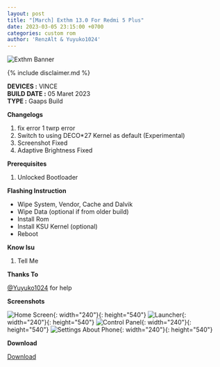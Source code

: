 ```yaml
---
layout: post
title: "[March] Exthm 13.0 For Redmi 5 Plus"
date: 2023-03-05 23:15:00 +0700
categories: custom rom
author: 'RenzAlt & Yuyuko1024'
---
```

![Exthm Banner](/assets/images/banner/exthm.jpg)

{% include disclaimer.md %}

**DEVICES :** VINCE<br>
**BUILD DATE :** 05 Maret 2023<br>
**TYPE :** Gaaps Build

**Changelogs**
<ol>
    <li>fix error 1 twrp error</li>
    <li>Switch to using DECO*27 Kernel as default (Experimental)</li>
    <li>Screenshot Fixed</li>
    <li>Adaptive Brightness Fixed</li>
</ol>

**Prerequisites**
<ol>
    <li>Unlocked Bootloader</li>
</ol>

**Flashing Instruction**
<ul>
    <li>Wipe System, Vendor, Cache and Dalvik</li>
    <li>Wipe Data (optional if from older build)</li>
    <li>Install Rom</li>
    <li>Install KSU Kernel (optional)</li>
    <li>Reboot</li>
</ul>

**Know Isu**
<ol>
    <li>Tell Me</li>
</ol>

**Thanks To**

[@Yuyuko1024](https://github.com/Yuyuko1024) for help

**Screenshots**

![Home Screen](/assets/images/screenshots/2023/Maret/05/exthm-1.png){: width="240"}{: height="540"}
![Launcher](/assets/images/screenshots/2023/Maret/05/exthm-2.png){: width="240"}{: height="540"}
![Control Panel](/assets/images/screenshots/2023/Maret/05/exthm-3.png){: width="240"}{: height="540"}
![Settings About Phone](/assets/images/screenshots/2023/Maret/05/exthm4.png){: width="240"}{: height="540"}

**Download**

[Download](https://drive.google.com/file/d/1-lvZfze9TwtPFIfLVaWBeG9qem3wsqKo1/view?pli=1)




